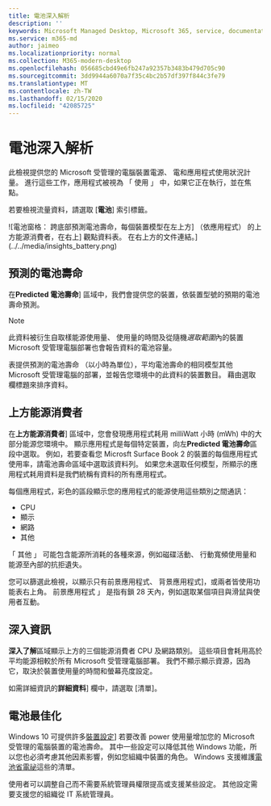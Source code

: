 ```yaml
---
title: 電池深入解析
description: ''
keywords: Microsoft Managed Desktop, Microsoft 365, service, documentation, Microsoft 受管理的電腦, Microsoft 365, 服務, 文件
ms.service: m365-md
author: jaimeo
ms.localizationpriority: normal
ms.collection: M365-modern-desktop
ms.openlocfilehash: 056685cbd49e6fb247a92357b3483b479d705c90
ms.sourcegitcommit: 3dd9944a6070a7f35c4bc2b57df397f844c3fe79
ms.translationtype: MT
ms.contentlocale: zh-TW
ms.lasthandoff: 02/15/2020
ms.locfileid: "42085725"
---
```

# <a name="battery-insights"></a>電池深入解析
此檢視提供您的 Microsoft 受管理的電腦裝置電源、 電和應用程式使用狀況計量。 進行這些工作，應用程式被視為 「 使用 」 中，如果它正在執行，並在焦點。

若要檢視流量資料，請選取 [**電池**] 索引標籤。

![電池窗格： 跨底部預測電池壽命，每個裝置模型在左上方] （依應用程式） 的上方能源消費者，在右上] 觀點資料表。 在右上方的文件連結。](../../media/insights_battery.png)

## <a name="predicted-battery-life"></a>預測的電池壽命

在**Predicted 電池壽命**] 區域中，我們會提供您的裝置，依裝置型號的預期的電池壽命預測。

> [!NOTE]
> 此資料被衍生自取樣能源使用量、 使用量的時間及從隨機<em>選取範圍</em>內的裝置 Microsoft 受管理電腦部署也會報告資料的電池容量。

表提供預測的電池壽命 （以小時為單位），平均電池壽命的相同模型其他 Microsoft 受管理電腦的部署，並報告您環境中的此資料的裝置數目。 藉由選取欄標題來排序資料。



## <a name="top-energy-consumers"></a>上方能源消費者

在**上方能源消費者**] 區域中，您會發現應用程式耗用 milliWatt 小時 (mWh) 中的大部分能源您環境中。 顯示應用程式是每個特定裝置，向左**Predicted 電池壽命**區段中選取。 例如，若要查看您 Microsft Surface Book 2 的裝置的每個應用程式使用率，請電池壽命區域中選取該資料列。 如果您未選取任何模型，所顯示的應用程式耗用資料是我們統稱有資料的所有應用程式。

 每個應用程式，彩色的區段顯示您的應用程式的能源使用這些類別之間通訊：

- CPU
- 顯示
- 網路
- 其他

「 其他 」 可能包含能源所消耗的各種來源，例如磁碟活動、 行動寬頻使用量和能源至內部的抗拒遺失。 

您可以篩選此檢視，以顯示只有前景應用程式、 背景應用程式]，或兩者皆使用功能表右上角。 前景應用程式 」 是指有鎖 28 天內，例如選取某個項目與滑鼠與使用者互動。

## <a name="insights"></a>深入資訊

**深入了解**區域顯示上方的三個能源消費者 CPU 及網路類別。 這些項目會耗用高於平均能源相較於所有 Microsoft 受管理電腦部署。 我們不顯示顯示資源，因為它，取決於裝置使用量的時間和螢幕亮度設定。 

如需詳細資訊的**詳細資料**] 欄中，請選取 [清單]。

## <a name="battery-optimization"></a>電池最佳化

Windows 10 可提供許多[裝置設定](https://support.microsoft.com/help/20443/windows-10-battery-saving-tips)] 若要改善 power 使用量增加您的 Microsoft 受管理的電腦裝置的電池壽命。 其中一些設定可以降低其他 Windows 功能，所以您也必須考慮其他因素影響，例如您組織中裝置的角色。 Windows 支援維護[電池省電祕](https://support.microsoft.com/help/20443/windows-10-battery-saving-tips)這些的清單。

使用者可以調整自己而不需要系統管理員權限提高或支援某些設定。 其他設定需要支援您的組織從 IT 系統管理員。
